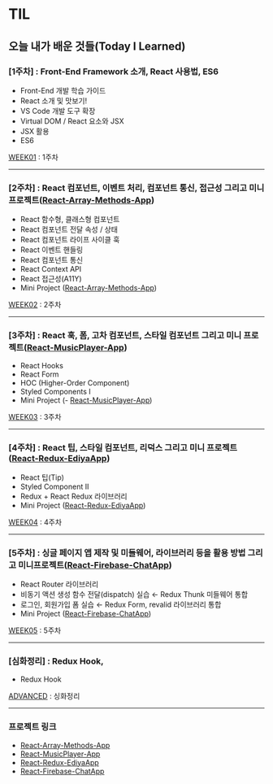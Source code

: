 # TIL
오늘 내가 배운 것들(Today I Learned)   
---------------------------------------
### [1주차] : Front-End Framework 소개, React 사용법, ES6
- Front-End 개발 학습 가이드
- React 소개 및 맛보기!
- VS Code 개발 도구 확장
- Virtual DOM / React 요소와 JSX
- JSX 활용
- ES6

[WEEK01](https://github.com/limeunseop/TIL-React-Framework/blob/master/WEEK01.md) : 1주차

---------------------------------------
### [2주차] : React 컴포넌트, 이벤트 처리, 컴포넌트 통신, 접근성 그리고 미니 프로젝트([React-Array-Methods-App](https://github.com/LimEunSeop/React-Array-Methods-App))
- React 함수형, 클래스형 컴포넌트
- React 컴포넌트 전달 속성 / 상태
- React 컴포넌트 라이프 사이클 훅
- React 이벤트 핸들링
- React 컴포넌트 통신
- React Context API
- React 접근성(A11Y)
- Mini Project ([React-Array-Methods-App](https://github.com/LimEunSeop/React-Array-Methods-App))

[WEEK02](https://github.com/limeunseop/TIL-React-Framework/blob/master/WEEK02.md) : 2주차

---------------------------------------

### [3주차] : React 훅, 폼, 고차 컴포넌트, 스타일 컴포넌트 그리고 미니 프로젝트([React-MusicPlayer-App](https://github.com/LimEunSeop/React-MusicPlayer-App))
- React Hooks
- React Form
- HOC (Higher-Order Component)
- Styled Components I
- Mini Project (- [React-MusicPlayer-App](https://github.com/LimEunSeop/React-MusicPlayer-App))

[WEEK03](https://github.com/limeunseop/TIL-React-Framework/blob/master/WEEK03.md) : 3주차

---------------------------------------

### [4주차] : React 팁, 스타일 컴포넌트, 리덕스 그리고 미니 프로젝트([React-Redux-EdiyaApp](https://github.com/LimEunSeop/React-Redux-EdiyaApp)) 
- React 팁(Tip)
- Styled Component II
- Redux + React Redux 라이브러리
- Mini Project ([React-Redux-EdiyaApp](https://github.com/LimEunSeop/React-Redux-EdiyaApp))

[WEEK04](https://github.com/limeunseop/TIL-React-Framework/blob/master/WEEK04.md) : 4주차

---------------------------------------

### [5주차] : 싱글 페이지 앱 제작 및 미들웨어, 라이브러리 등을 활용 방법 그리고 미니프로젝트([React-Firebase-ChatApp](https://github.com/LimEunSeop/React-Firebase-ChatApp))
- React Router 라이브러리
- 비동기 액션 생성 함수 전달(dispatch) 실습 ← Redux Thunk 미들웨어 통합
- 로그인, 회원가입 폼 실습 ← Redux Form, revalid 라이브러리 통합
- Mini Project ([React-Firebase-ChatApp](https://github.com/LimEunSeop/React-Firebase-ChatApp))

[WEEK05](https://github.com/limeunseop/TIL-React-Framework/blob/master/WEEK05.md) : 5주차

---------------------------------------

### [심화정리] : Redux Hook,
- Redux Hook

[ADVANCED](https://github.com/limeunseop/TIL-React-Framework/blob/master/ADVANCED.md) : 싱화정리

---------------------------------------

### 프로젝트 링크

- [React-Array-Methods-App](https://github.com/LimEunSeop/React-Array-Methods-App)
- [React-MusicPlayer-App](https://github.com/LimEunSeop/React-MusicPlayer-App)
- [React-Redux-EdiyaApp](https://github.com/LimEunSeop/React-Redux-EdiyaApp)
- [React-Firebase-ChatApp](https://github.com/LimEunSeop/React-Firebase-ChatApp)
